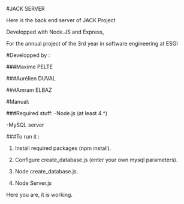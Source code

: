 #JACK SERVER

Here is the back end server of JACK Project


Developped  with Node.JS and Express,


For the annual project of the 3rd year in software engineering at ESGI


#Developped by :

###Maxime PELTE

###Aurélien DUVAL

###Amram ELBAZ

#Manual:

###Required stuff:
-Node.js (at least 4.^)

-MySQL server

###To run it :
1) Install required packages (npm install).

2) Configure create_database.js (enter your own mysql parameters).

3) Node create_database.js.

4) Node Server.js

Here you are, it is working.
